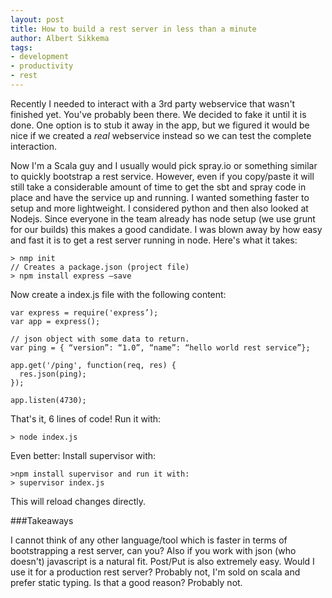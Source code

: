 ```yaml
---
layout: post
title: How to build a rest server in less than a minute
author: Albert Sikkema
tags:
- development
- productivity
- rest
---
```


Recently I needed to interact with a 3rd party webservice that wasn't finished yet. You've probably been there.
We decided to fake it until it is done. One option is to stub it away in the app, but we figured it would be nice
if we created a *real* webservice instead so we can test the complete interaction.

Now I'm a Scala guy and I usually would pick spray.io or something similar to quickly bootstrap a rest service.
However, even if you copy/paste it will still take a considerable amount of time to get the sbt and spray code in place
and have the service up and running. I wanted something faster to setup and more lightweight. I considered python and then
 also looked at Nodejs.
Since everyone in the team already has node setup (we use grunt for our builds) this makes a good candidate. I was blown away
by how easy and fast it is to get a rest server running in node. Here's what it takes:

    > nmp init
    // Creates a package.json (project file)
    > npm install express –save

Now create a index.js file with the following content:

    var express = require('express’);
    var app = express();

    // json object with some data to return.
    var ping = { “version”: “1.0”, “name”: “hello world rest service”};

    app.get('/ping', function(req, res) {
      res.json(ping);
    });

    app.listen(4730);

That's it, 6 lines of code! Run it with:

    > node index.js

Even better: Install supervisor with:

    >npm install supervisor and run it with:
    > supervisor index.js

This will reload changes directly.

###Takeaways

I cannot think of any other language/tool which is faster in terms of bootstrapping a rest server, can you?
Also if you work with json (who doesn't) javascript is a natural fit. Post/Put is also extremely easy.
Would I use it for a production rest server? Probably not, I'm sold on scala and prefer static typing.
Is that a good reason? Probably not.